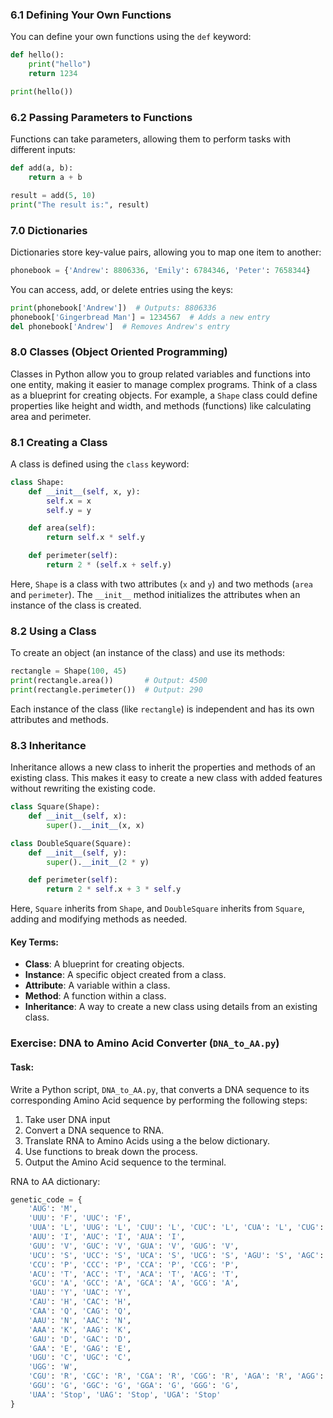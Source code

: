 ### 6.1 Defining Your Own Functions
You can define your own functions using the `def` keyword:

```python
def hello():
    print("hello")
    return 1234

print(hello())
```

### 6.2 Passing Parameters to Functions
Functions can take parameters, allowing them to perform tasks with different inputs:

```python
def add(a, b):
    return a + b

result = add(5, 10)
print("The result is:", result)
```

### 7.0 Dictionaries
Dictionaries store key-value pairs, allowing you to map one item to another:

```python
phonebook = {'Andrew': 8806336, 'Emily': 6784346, 'Peter': 7658344}
```

You can access, add, or delete entries using the keys:

```python
print(phonebook['Andrew'])  # Outputs: 8806336
phonebook['Gingerbread Man'] = 1234567  # Adds a new entry
del phonebook['Andrew']  # Removes Andrew's entry
```


### 8.0 Classes (Object Oriented Programming)

Classes in Python allow you to group related variables and functions into one entity, making it easier to manage complex programs. Think of a class as a blueprint for creating objects. For example, a `Shape` class could define properties like height and width, and methods (functions) like calculating area and perimeter.

### 8.1 Creating a Class
A class is defined using the `class` keyword:

```python
class Shape:
    def __init__(self, x, y):
        self.x = x
        self.y = y

    def area(self):
        return self.x * self.y

    def perimeter(self):
        return 2 * (self.x + self.y)
```

Here, `Shape` is a class with two attributes (`x` and `y`) and two methods (`area` and `perimeter`). The `__init__` method initializes the attributes when an instance of the class is created.

### 8.2 Using a Class
To create an object (an instance of the class) and use its methods:

```python
rectangle = Shape(100, 45)
print(rectangle.area())       # Output: 4500
print(rectangle.perimeter())  # Output: 290
```

Each instance of the class (like `rectangle`) is independent and has its own attributes and methods.

### 8.3 Inheritance
Inheritance allows a new class to inherit the properties and methods of an existing class. This makes it easy to create a new class with added features without rewriting the existing code.

```python
class Square(Shape):
    def __init__(self, x):
        super().__init__(x, x)

class DoubleSquare(Square):
    def __init__(self, y):
        super().__init__(2 * y)

    def perimeter(self):
        return 2 * self.x + 3 * self.y
```

Here, `Square` inherits from `Shape`, and `DoubleSquare` inherits from `Square`, adding and modifying methods as needed.

#### Key Terms:
- **Class**: A blueprint for creating objects.
- **Instance**: A specific object created from a class.
- **Attribute**: A variable within a class.
- **Method**: A function within a class.
- **Inheritance**: A way to create a new class using details from an existing class.


### Exercise: DNA to Amino Acid Converter (`DNA_to_AA.py`)
#### Task:
Write a Python script, `DNA_to_AA.py`, that converts a DNA sequence to its corresponding Amino Acid sequence by performing the following steps:
1. Take user DNA input
2. Convert a DNA sequence to RNA.
3. Translate RNA to Amino Acids using a the below dictionary.
4. Use functions to break down the process.
5. Output the Amino Acid sequence to the terminal.

RNA to AA dictionary:
```python
genetic_code = {
    'AUG': 'M', 
    'UUU': 'F', 'UUC': 'F',
    'UUA': 'L', 'UUG': 'L', 'CUU': 'L', 'CUC': 'L', 'CUA': 'L', 'CUG': 'L',
    'AUU': 'I', 'AUC': 'I', 'AUA': 'I',
    'GUU': 'V', 'GUC': 'V', 'GUA': 'V', 'GUG': 'V',
    'UCU': 'S', 'UCC': 'S', 'UCA': 'S', 'UCG': 'S', 'AGU': 'S', 'AGC': 'S',
    'CCU': 'P', 'CCC': 'P', 'CCA': 'P', 'CCG': 'P',
    'ACU': 'T', 'ACC': 'T', 'ACA': 'T', 'ACG': 'T',
    'GCU': 'A', 'GCC': 'A', 'GCA': 'A', 'GCG': 'A',
    'UAU': 'Y', 'UAC': 'Y',
    'CAU': 'H', 'CAC': 'H',
    'CAA': 'Q', 'CAG': 'Q',
    'AAU': 'N', 'AAC': 'N',
    'AAA': 'K', 'AAG': 'K',
    'GAU': 'D', 'GAC': 'D',
    'GAA': 'E', 'GAG': 'E',
    'UGU': 'C', 'UGC': 'C',
    'UGG': 'W',
    'CGU': 'R', 'CGC': 'R', 'CGA': 'R', 'CGG': 'R', 'AGA': 'R', 'AGG': 'R',
    'GGU': 'G', 'GGC': 'G', 'GGA': 'G', 'GGG': 'G',
    'UAA': 'Stop', 'UAG': 'Stop', 'UGA': 'Stop'
}
```
